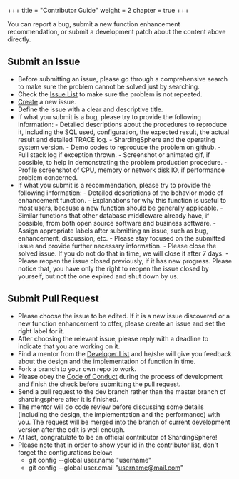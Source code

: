 +++
title = "Contributor Guide"
weight = 2
chapter = true
+++

You can report a bug, submit a new function enhancement recommendation, or submit a development patch about the content above directly.

## Submit an Issue

 - Before submitting an issue, please go through a comprehensive search to make sure the problem cannot be solved just by searching.
 - Check the [Issue List](https://github.com/sharding-sphere/sharding-sphere/issues) to make sure the problem is not repeated.
 - [Create](https://github.com/sharding-sphere/sharding-sphere/issues/new) a new issue.
 - Define the issue with a clear and descriptive title.
 - If what you submit is a bug, please try to provide the following information:
       - Detailed descriptions about the procedures to reproduce it, including the SQL used, configuration, the expected result, the actual result and detailed TRACE log.
       - ShardingSphere and the operating system version.
       - Demo codes to reproduce the problem on github.
       - Full stack log if exception thrown.
       - Screenshot or animated gif, if possible, to help in demonstrating the problem production procedure.
       - Profile screenshot of CPU, memory or network disk IO, if performance problem concerned.
 - If what you submit is a recommendation, please try to provide the following information:
       - Detailed descriptions of the behavior mode of enhancement function.
       - Explanations for why this function is useful to most users, because a new function should be generally applicable.
       - Similar functions that other database middleware already have, if possible, from both open source software and business software.
       - Assign appropriate labels after submitting an issue, such as bug, enhancement, discussion, etc.
       - Please stay focused on the submitted issue and provide further necessary information.
       - Please close the solved issue. If you do not do that in time, we will close it after 7 days.
       - Please reopen the issue closed previously, if it has new progress. Please notice that, you have only the right to reopen the issue closed by yourself, but not the one expired and shut down by us.

## Submit Pull Request

 - Please choose the issue to be edited. If it is a new issue discovered or a new function enhancement to offer, please create an issue and set the right label for it.
 - After choosing the relevant issue, please reply with a deadline to indicate that you are working on it.
 - Find a mentor from the [Developer List](http://incubator.apache.org/projects/shardingsphere.html) and he/she will give you feedback about the design and the implementation of function in time.
 - Fork a branch to your own repo to work.
 - Please obey the [Code of Conduct](/en/contribute/code-conduct/) during the process of development and finish the check before submitting the pull request.
 - Send a pull request to the dev branch rather than the master branch of shardingsphere after it is finished.
 - The mentor will do code review before discussing some details (including the design, the implementation and the performance) with you. The request will be merged into the branch of current development version after the edit is well enough.
 - At last, congratulate to be an official contributor of ShardingSphere!
 - Please note that in order to show your id in the contributor list, don't forget the configurations below:
      - git config --global user.name "username"
      - git config --global user.email "username@mail.com"